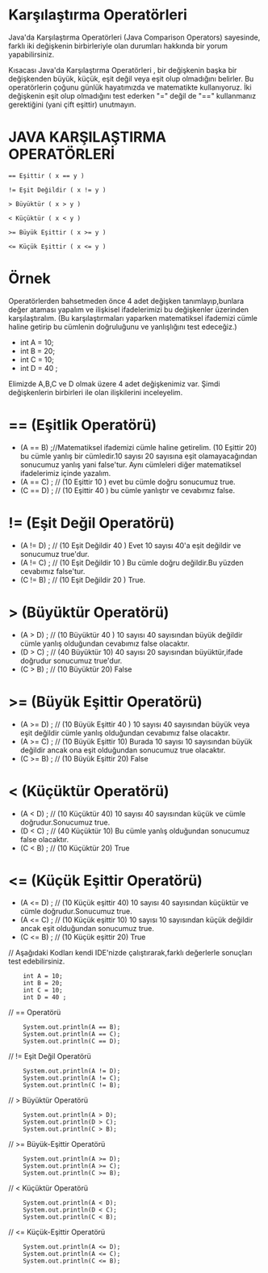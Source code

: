 # Karşılaştırma Operatörleri
Java'da Karşılaştırma Operatörleri (Java Comparison Operators) sayesinde, farklı iki değişkenin birbirleriyle olan durumları hakkında bir yorum yapabilirsiniz.

Kısacası Java'da Karşılaştırma Operatörleri , bir değişkenin başka bir değişkenden büyük, küçük, eşit değil veya eşit olup olmadığını belirler. Bu operatörlerin çoğunu günlük hayatımızda ve matematikte kullanıyoruz. İki değişkenin eşit olup olmadığını test ederken "=" değil de "==" kullanmanız gerektiğini (yani çift eşittir) unutmayın.

# JAVA KARŞILAŞTIRMA OPERATÖRLERİ
    == Eşittir ( x == y )

    != Eşit Değildir ( x != y )

    > Büyüktür ( x > y )

    < Küçüktür ( x < y )

    >= Büyük Eşittir ( x >= y )

    <= Küçük Eşittir ( x <= y )

# Örnek
Operatörlerden bahsetmeden önce 4 adet değişken tanımlayıp,bunlara değer ataması yapalım ve ilişkisel ifadelerimizi bu değişkenler üzerinden karşılaştıralım.
(Bu karşılaştırmaları yaparken matematiksel ifademizi cümle haline getirip bu cümlenin doğruluğunu ve yanlışlığını test edeceğiz.)

* int A = 10;
* int B = 20;
* int C = 10;
* int D = 40 ;

Elimizde A,B,C ve D olmak üzere 4 adet değişkenimiz var. Şimdi değişkenlerin birbirleri ile olan ilişkilerini inceleyelim.

# == (Eşitlik Operatörü)
* (A == B) ;//Matematiksel ifademizi cümle haline getirelim. (10 Eşittir 20) bu cümle yanlış bir cümledir.10 sayısı 20 sayısına eşit olamayacağından sonucumuz yanlış yani false'tur.
  Aynı cümleleri diğer matematiksel ifadelerimiz içinde yazalım.
* (A == C) ; // (10 Eşittir 10 ) evet bu cümle doğru sonucumuz true.
* (C == D) ; // (10 Eşittir 40 ) bu cümle yanlıştır ve cevabımız false.

# != (Eşit Değil Operatörü)
* (A != D) ; // (10 Eşit Değildir 40 ) Evet 10 sayısı 40'a eşit değildir ve sonucumuz true'dur.
* (A != C) ; // (10 Eşit Değildir 10 ) Bu cümle doğru değildir.Bu yüzden cevabımız false'tur.
* (C != B) ; // (10 Eşit Değildir 20 ) True.

# > (Büyüktür Operatörü)
* (A > D) ; // (10 Büyüktür 40 ) 10 sayısı 40 sayısından büyük değildir cümle yanlış olduğundan cevabımız false olacaktır.
* (D > C) ; // (40 Büyüktür 10) 40 sayısı 20 sayısından büyüktür,ifade doğrudur sonucumuz true'dur.
* (C > B) ; // (10 Büyüktür 20) False

# >= (Büyük Eşittir Operatörü)
* (A >= D) ; // (10 Büyük Eşittir 40 ) 10 sayısı 40 sayısından büyük veya eşit değildir cümle yanlış olduğundan cevabımız false olacaktır.
* (A >= C) ; // (10 Büyük Eşittir 10) Burada 10 sayısı 10 sayısından büyük değildir ancak ona eşit olduğundan sonucumuz true olacaktır.
* (C >= B) ; // (10 Büyük Eşittir 20) False

# < (Küçüktür Operatörü)
* (A < D) ; // (10 Küçüktür 40) 10 sayısı 40 sayısından küçük ve cümle doğrudur.Sonucumuz true.
* (D < C) ; // (40 Küçüktür 10) Bu cümle yanlış olduğundan sonucumuz false olacaktır.
* (C < B) ; // (10 Küçüktür 20) True

# <= (Küçük Eşittir Operatörü)
* (A <= D) ; // (10 Küçük eşittir 40) 10 sayısı 40 sayısından küçüktür ve cümle doğrudur.Sonucumuz true.
* (A <= C) ; // (10 Küçük eşittir 10) 10 sayısı 10 sayısından küçük değildir ancak eşit olduğundan sonucumuz true.
* (C <= B) ; // (10 Küçük eşittir 20) True


// Aşağıdaki Kodları kendi IDE'nizde çalıştırarak,farklı değerlerle sonuçları test edebilirsiniz.

        int A = 10;
        int B = 20;
        int C = 10;
        int D = 40 ;

// == Operatörü

        System.out.println(A == B);
        System.out.println(A == C);
        System.out.println(C == D);

// !=  Eşit Değil Operatörü

        System.out.println(A != D);
        System.out.println(A != C);
        System.out.println(C != B);

// > Büyüktür Operatörü

        System.out.println(A > D);
        System.out.println(D > C);
        System.out.println(C > B);

// >= Büyük-Eşittir Operatörü

        System.out.println(A >= D);
        System.out.println(A >= C);
        System.out.println(C >= B);

// <  Küçüktür Operatörü

        System.out.println(A < D);
        System.out.println(D < C);
        System.out.println(C < B);


// <= Küçük-Eşittir Operatörü

        System.out.println(A <= D);
        System.out.println(A <= C);
        System.out.println(C <= B);
